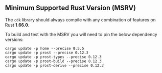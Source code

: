 
## Minimum Supported Rust Version (MSRV)

The `cdk` library should always compile with any combination of features on Rust **1.66.0**.

To build and test with the MSRV you will need to pin the below dependency versions:

```shell
cargo update -p home --precise 0.5.5
cargo update -p prost --precise 0.12.3
cargo update -p prost-types --precise 0.12.3
cargo update -p prost-build --precise 0.12.3
cargo update -p prost-derive --precise 0.12.3
```
